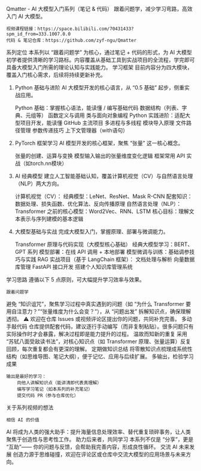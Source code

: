 Qmatter - AI 大模型入门系列（笔记 & 代码）
跟着问题学，减少学习弯路，高效入门 AI 大模型。

    视频课程链接：https://space.bilibili.com/70431433?spm_id_from=333.1007.0.0
    代码 & 笔记仓库：https://github.com/zyf-ngu/Qmatter

系列定位
本系列以 “跟着问题学” 为核心，通过笔记 + 代码的形式，为 AI 大模型初学者提供清晰的学习路标。内容覆盖从基础工具到实战项目的全流程，学完即可具备大模型入门所需的理论认知与实践能力。
学习框架
目前内容分为四大模块，覆盖入门核心需求，后续将持续更新补充。
1. Python 基础与进阶
AI 大模型开发的核心语言，从 “0.5 基础” 起步，侧重实战应用。

    Python 基础：掌握核心语法，能读懂 / 编写基础代码
        数据结构（列表、字典、元组等）
        函数定义与调用
        类与面向对象编程
    Python 实践进阶：适配大型项目开发，能读懂 GitHub 主流项目
        多进程与多线程
        模块导入原理
        文件路径管理
        参数传递技巧
        上下文管理器（with语句）

2. PyTorch 框架学习
AI 模型开发的核心框架，聚焦 “张量” 这一核心概念。

    张量的创建、运算与变换
    模型输入输出的张量维度变化逻辑
    框架常用 API 实战（如torch.nn模块）

3. AI 经典模型
建立人工智能基础认知，覆盖计算机视觉（CV）与自然语言处理（NLP）两大方向。

    计算机视觉（CV）：
        经典模型：LeNet、ResNet、Mask R-CNN
        配套知识：数据处理、损失函数、优化算法、反向传播原理
    自然语言处理（NLP）：
        Transformer 之前的核心模型：Word2Vec、RNN、LSTM
        核心目标：理解文本表示与序列建模的基本逻辑

4. 大模型基础与实战
完成大模型入门，掌握原理、部署与微调能力。

    Transformer 原理与代码实现（大模型核心基础）
    经典大模型学习：BERT、GPT 系列
    模型部署：在线 API 调用 + 本地部署
    模型微调与训练：基础调参技巧与实践
    RAG 实战项目（基于 LangChain 框架）：
        文档处理与解析
        向量数据库管理
        FastAPI 接口开发
        搭建个人知识库管理系统

学习思路
遵循以下 5 点原则，可大幅提升学习效率与效果。

    跟着问题学

避免 “知识诅咒”，聚焦学习过程中真实遇到的问题（如 “为什么 Transformer 要用自注意力？”“张量维度为什么会变？”），从 “问题出发” 拆解知识点，确保理解透彻。
⚠️ 欢迎在仓库 Issues 或视频评论区提出你的问题，共同补充完善。
多动手敲代码
仓库提供配套代码，建议逐行手动编写（而非复制粘贴）。很多问题只有实际操作时才会暴露，解决过程即是能力提升的过程。
温故而知新的重复
采用 “苏轼八面受敌读书法”，对核心知识点（如 Transformer 原理、张量运算）反复回顾，每次重复都会有更深的理解。
定期做知识总结
将零散知识点梳理成系统性结构（如思维导图、笔记大纲），便于记忆、应用与后续扩展。
多输出，检验学习成果

    输出是最好的学习：
        向他人讲解知识点（能讲清即代表真理解）
        编写学习笔记（如本系列的补充笔记）
        提交代码 PR（参与仓库优化）

关于系列视频的想法

    相信 AI 的价值

AI 将成为人类的强大助手：提升海量信息处理效率、替代重复琐碎事务，让人类聚焦于创造性与思考性工作。
助力后来者，共同学习
本系列不仅是 “分享”，更是 “互助”—— 你的问题与反馈，会帮助我完善内容，形成良性循环。
交流 AI 未来发展
创造力源于思维碰撞，欢迎在评论区或仓库中交流大模型的应用场景与未来方向。

